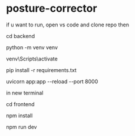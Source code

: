 # posture-corrector


if u want to run, open vs code and clone repo then


cd backend

python -m venv venv

venv\Scripts\activate

pip install -r requirements.txt

uvicorn app:app --reload --port 8000


in new terminal

cd frontend

npm install

npm run dev

